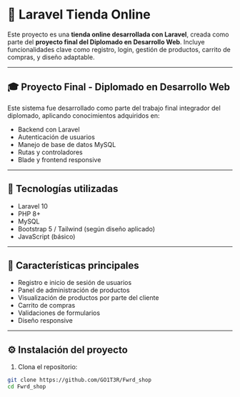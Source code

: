 # 🛒 Laravel Tienda Online

Este proyecto es una **tienda online desarrollada con Laravel**, creada como parte del **proyecto final del Diplomado en Desarrollo Web**. Incluye funcionalidades clave como registro, login, gestión de productos, carrito de compras, y diseño adaptable.

---

## 🎓 Proyecto Final - Diplomado en Desarrollo Web

Este sistema fue desarrollado como parte del trabajo final integrador del diplomado, aplicando conocimientos adquiridos en:

- Backend con Laravel
- Autenticación de usuarios
- Manejo de base de datos MySQL
- Rutas y controladores
- Blade y frontend responsive

---

## 🧰 Tecnologías utilizadas

- Laravel 10
- PHP 8+
- MySQL
- Bootstrap 5 / Tailwind (según diseño aplicado)
- JavaScript (básico)

---

## 🚀 Características principales

- Registro e inicio de sesión de usuarios
- Panel de administración de productos
- Visualización de productos por parte del cliente
- Carrito de compras
- Validaciones de formularios
- Diseño responsive

---

## ⚙️ Instalación del proyecto

1. Clona el repositorio:

```bash
git clone https://github.com/GO1T3R/Fwrd_shop
cd Fwrd_shop

